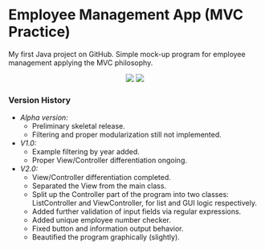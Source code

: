 # Employee Management App (MVC Practice)
My first Java project on GitHub. Simple mock-up program for employee management applying the MVC philosophy.

<p align="center">
  <img src="https://github.com/MaBerGal/PracticeMVC/assets/148444718/b2f4d190-39de-448f-a9f6-f493607536e5" />
  <img src="https://github.com/MaBerGal/PracticeMVC/assets/148444718/ff751d67-bfba-41de-907c-3c95870a123f" />
</p>

### Version History
* _Alpha version:_
  - Preliminary skeletal release.
  - Filtering and proper modularization still not implemented.
* _V1.0:_
  - Example filtering by year added.
  - Proper View/Controller differentiation ongoing.
* _V2.0:_
  - View/Controller differentiation completed.
  - Separated the View from the main class.
  - Split up the Controller part of the program into two classes: ListController and ViewController, for list and GUI logic respectively.
  - Added further validation of input fields via regular expressions.
  - Added unique employee number checker.
  - Fixed button and information output behavior.
  - Beautified the program graphically (slightly).
